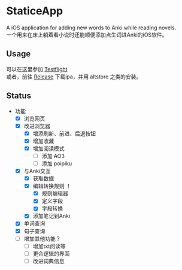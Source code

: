 #  StaticeApp

A iOS application for adding new words to Anki while reading novels.  
一个用来在床上躺着看小说时还能顺便添加点生词进Anki的iOS软件。

## Usage

可以在这里参加 [Testflight](https://testflight.apple.com/join/rOd5PlDt)  
或者，前往 [Release](https://github.com/Chen03/StaticeApp/releases) 下载ipa，并用 altstore 之类的安装。  

## Status

- 功能
  - [x] 浏览网页
  - [x] 改进浏览器
    - [x] 增添刷新、前进、后退按钮
    - [x] 增加收藏
    - [x] 增加阅读模式
      - [ ] 添加 AO3
      - [ ] 添加 poipiku
  - [x] 与Anki交互
    - [x] 获取数据
    - [x] 编辑转换规则 ！
      - [x] 规则编辑器
      - [x] 定义字段
      - [x] 字段转换
    - [x] 添加笔记到Anki
  - [x] 单词查询
  - [x] 句子查询
  - [ ] 增加其他功能？
    - [ ] 增加txt阅读等
    - [ ] 更合逻辑的界面
    - [ ] 改进词典信息
